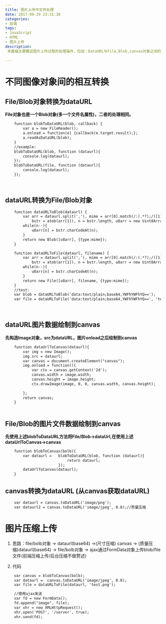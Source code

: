 ```yaml
---
title: 图片上传中文件处理
date: 2017-09-29 23:31:30
categories:
- 前端
tags:
- JavaScript
- HTML
- 图片上传
description:
 本篇幅主要概述图片上传过程的处理操作，包括：DataURL与File,Blob,canvas对象之间的互相转换，以及canvas的图片压缩技术。
 
---
```


# 不同图像对象间的相互转换

## File/Blob对象转换为dataURL
**File对象也是一个Blob对象(多一个文件名属性)，二者的处理相同。**
``` html
    function blobToDataURL(blob, callback) {
        var a = new FileReader();
        a.onload = function(e) {callback(e.target.result);};
        a.readAsDataURL(blob);
    }
    //example:
    blobToDataURL(blob, function (dataurl){
        console.log(dataurl);
    });
    blobToDataURL(file, function (dataurl){
        console.log(dataurl);
    });

 

```


## dataURL转换为File/Blob对象
``` html
    function dataURLToBlob(dataurl) {
        var arr = dataurl.split(','), mime = arr[0].match(/:(.*?);/)[1],
            bstr = atob(arr[1]), n = bstr.length, u8arr = new Uint8Array(n);
        while(n--){
            u8arr[n] = bstr.charCodeAt(n);
        }
        return new Blob([u8arr], {type:mime});
    }

    function dataURLToFile(dataurl, filename) {
        var arr = dataurl.split(','), mime = arr[0].match(/:(.*?);/)[1],
            bstr = atob(arr[1]), n = bstr.length, u8arr = new Uint8Array(n);
        while(n--){
            u8arr[n] = bstr.charCodeAt(n);
        }
        return new File([u8arr], filename, {type:mime});
    }
    //test:
    var blob = dataURLToBlob('data:text/plain;base64,YWFhYWFhYQ==');
    var file = dataURLToFile('data:text/plain;base64,YWFhYWFhYQ==', 'test.png');

 
```

## dataURL图片数据绘制到canvas
**先构造Image对象，src为dataURL，图片onload之后绘制到canvas**
``` html
    function dataUrlToCanvas(dataurl){
        var img = new Image();
        img.src = dataurl;
        var canvas = document.createElement("canvas");  
        img.onload = function(){
            var ctx = canvas.getContext('2d'); 
            canvas.width = image.width;  
            canvas.height = image.height;  
            ctx.drawImage(image, 0, 0, canvas.width, canvas.height); 
        
        };
        return canvas;
    }
    

```

## File/Blob的图片文件数据绘制到canvas
**先使用上述blobToDataURL方法将File/Blob->dataUrl,在使用上述dataUrlToCanvas->canvas**
``` html
    function blobToCanvas(bolb){
        var dataurl =   blobToDataURL(blob, function (dataurl){
                            return dataurl;
                        });
        dataUrlToCanvas(dataurl);
    }
```

## canvas转换为dataURL (从canvas获取dataURL)
``` html
    var dataurl = canvas.toDataURL('image/png');
    var dataurl2 = canvas.toDataURL('image/jpeg', 0.8);//质量压缩
```

# 图片压缩上传
1. 思路：file/bolb对象 -> dataurl(base64) ->(尺寸压缩) canvas -> (质量压缩)dataurl(base64) -> file/bolb对象 ->     ajax通过FormData对象上传blob/file文件(前端压缩上传/后台压缩不做赘述)

2. 代码

``` html
    var canvas = blobToCanvas(bolb);
    var dataurl =  canvas.toDataURL('image/jpeg', 0.8);
    var file = dataURLToFile(dataurl, 'test.png');

    //使用ajax发送
    var fd = new FormData();
    fd.append("image", file);
    var xhr = new XMLHttpRequest();
    xhr.open('POST', '/server', true);
    xhr.send(fd);

```